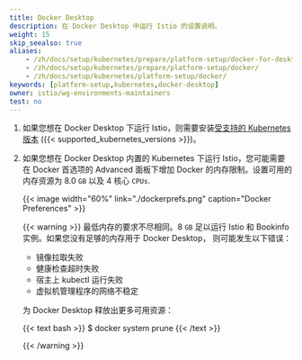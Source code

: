 ```yaml
---
title: Docker Desktop
description: 在 Docker Desktop 中运行 Istio 的设置说明。
weight: 15
skip_seealso: true
aliases:
    - /zh/docs/setup/kubernetes/prepare/platform-setup/docker-for-desktop/
    - /zh/docs/setup/kubernetes/prepare/platform-setup/docker/
    - /zh/docs/setup/kubernetes/platform-setup/docker/
keywords: [platform-setup,kubernetes,docker-desktop]
owner: istio/wg-environments-maintainers
test: no
---
```


1. 如果您想在 Docker Desktop 下运行 Istio，则需要安装[受支持的 Kubernetes 版本](/zh/docs/releases/supported-releases#support-status-of-istio-releases)
    ({{< supported_kubernetes_versions >}})。

1. 如果您想在 Docker Desktop 内置的 Kubernetes 下运行 Istio，您可能需要在 Docker 首选项的 Advanced 面板下增加 Docker 的内存限制。设置可用的内存资源为 8.0 `GB` 以及 4 核心 `CPUs`.

    {{< image width="60%" link="./dockerprefs.png"  caption="Docker Preferences"  >}}

    {{< warning >}}
    最低内存的要求不尽相同。8 `GB` 足以运行
    Istio 和 Bookinfo 实例。如果您没有足够的内存用于 Docker Desktop，
    则可能发生以下错误：

    - 镜像拉取失败
    - 健康检查超时失败
    - 宿主上 kubectl 运行失败
    - 虚拟机管理程序的网络不稳定

    为 Docker Desktop 释放出更多可用资源：

    {{< text bash >}}
    $ docker system prune
    {{< /text >}}

    {{< /warning >}}
